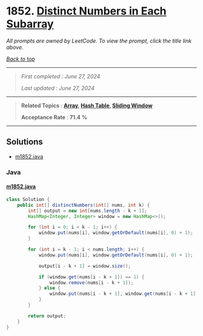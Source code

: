 # 1852. [Distinct Numbers in Each Subarray](<https://leetcode.com/problems/distinct-numbers-in-each-subarray>)

*All prompts are owned by LeetCode. To view the prompt, click the title link above.*

*[Back to top](<../README.md>)*

------

> *First completed : June 27, 2024*
>
> *Last updated : June 27, 2024*

------

> **Related Topics** : **[Array](<by_topic/Array.md>), [Hash Table](<by_topic/Hash Table.md>), [Sliding Window](<by_topic/Sliding Window.md>)**
>
> **Acceptance Rate** : **71.4 %**

------

## Solutions

- [m1852.java](<../my-submissions/m1852.java>)
### Java
#### [m1852.java](<../my-submissions/m1852.java>)
```Java
class Solution {
    public int[] distinctNumbers(int[] nums, int k) {
        int[] output = new int[nums.length - k + 1];
        HashMap<Integer, Integer> window = new HashMap<>();

        for (int i = 0; i < k - 1; i++) {
            window.put(nums[i], window.getOrDefault(nums[i], 0) + 1);
        }

        for (int i = k - 1; i < nums.length; i++) {
            window.put(nums[i], window.getOrDefault(nums[i], 0) + 1);

            output[i - k + 1] = window.size();

            if (window.get(nums[i - k + 1]) == 1) {
                window.remove(nums[i - k + 1]);
            } else {
                window.put(nums[i - k + 1], window.get(nums[i - k + 1]) - 1);
            }
        }

        return output;
    }
}
```

